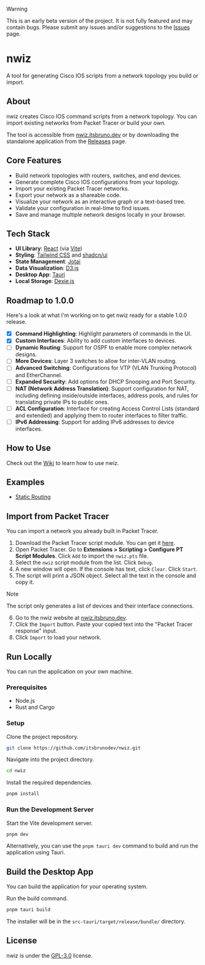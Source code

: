 > [!WARNING]
> This is an early beta version of the project. It is not fully featured and may contain bugs. Please submit any issues and/or suggestions to the [Issues](https://github.com/itsbrunodev/nwiz/issues) page.

# nwiz

A tool for generating Cisco IOS scripts from a network topology you build or import.

## About

nwiz creates Cisco IOS command scripts from a network topology. You can import existing networks from Packet Tracer or build your own.

The tool is accessible from [nwiz.itsbruno.dev](https://nwiz.itsbruno.dev/) or by downloading the standalone application from the [Releases](https://github.com/itsbrunodev/nwiz/releases) page.

## Core Features

- Build network topologies with routers, switches, and end devices.
- Generate complete Cisco IOS configurations from your topology.
- Import your existing Packet Tracer networks.
- Export your network as a shareable code.
- Visualize your network as an interactive graph or a text-based tree.
- Validate your configuration in real-time to find issues.
- Save and manage multiple network designs locally in your browser.

## Tech Stack

- **UI Library**: [React](https://react.dev/) (via [Vite](https://vitejs.dev/))
- **Styling**: [Tailwind CSS](https://tailwindcss.com/) and [shadcn/ui](https://ui.shadcn.com/)
- **State Management**: [Jotai](https://jotai.org/)
- **Data Visualization**: [D3.js](https://d3js.org/)
- **Desktop App**: [Tauri](https://tauri.app/)
- **Local Storage**: [Dexie.js](https://dexie.org/)

## Roadmap to 1.0.0

Here's a look at what I'm working on to get nwiz ready for a stable 1.0.0 release.

- [x] **Command Highlighting**: Highlight parameters of commands in the UI.
- [x] **Custom Interfaces**: Ability to add custom interfaces to devices.
- [ ] **Dynamic Routing**: Support for OSPF to enable more complex network designs.
- [ ] **More Devices**: Layer 3 switches to allow for inter-VLAN routing.
- [ ] **Advanced Switching**: Configurations for VTP (VLAN Trunking Protocol) and EtherChannel.
- [ ] **Expanded Security**: Add options for DHCP Snooping and Port Security.
- [ ] **NAT (Network Address Translation)**: Support configuration for NAT, including defining inside/outside interfaces, address pools, and rules for translating private IPs to public ones.
- [ ] **ACL Configuration**: Interface for creating Access Control Lists (standard and extended) and applying them to router interfaces to filter traffic.
- [ ] **IPv6 Addressing**: Support for adding IPv6 addresses to device interfaces.

## How to Use

Check out the [Wiki](https://github.com/itsbrunodev/nwiz/wiki/How-to-Use) to learn how to use nwiz.

## Examples

- [Static Routing](https://nwiz.itsbruno.dev/?network=N4IgliBcINYMJwCwE0BGAnAtgcwIIHdUAmAEwDEAPAKwHUBVAewFMBjEAGhBKgG1QJoAOwCeACQCiAJRIUAzABkAnADM48gF4BWbOM0BpBhXwcQgqCEkMArgBcm6AAwmAFucu37TzjbcnM5okUARiCTZSh%2BZQBnXlAzaABxMGwAQ1QwG3EbZ3tBJhsHAHoiEyYoG3QrJk4wAAdzRAcAOmbm0M4o-2giTU0W-qcAX3Y48yTU9Mzs3Pyi9pAyyAqqmvru1v75zoDegZaQYdHE5LSMrJz0PILCrwXyyurwNZAgjbaTbe7dt4OAXQ70LFwOYUrYGABadDWOzgkQSaRyJSqDTaXQGIzgzRvfacEhXcxYva3T4gHp9H6cZTGSCgGzCcx5Cg2UQMeqcFINbElQaHYHQUE2CFQjywsRSGQKFRqLQ6fSGfDg2TY254-LmJVEj5dUnfAZham0%2BlCJhMllskAc9Z7bmDX7DEC1BhRDJgBjxUAUKCyADssiagR6RAAHMHgohvQ5vZwjURZIgmkFNIoiERXqnFIpNEFEDyRnyQAxEPgyCwGPhlCwAArKABCURS6AAUkwAHKSZSIbiceIWaH2eauaDuOzoeY%2BId%2BALBebhGngaJAnvjU5TC5XOale4rJ4BLlanbkvW8pcnSbnGbXEqcRbLR51Al7jrasma49jU9naaXWY3TdLB6rOq2JbM%2BuqtH8AJAgIFpgpCfbgoWxaluWVa1vWTatu2nbgo0mq4vi0C4RSIAki%2BxFUhEIB0gyJrMqyJiWiAhIbKEub8CCsHCjCiElmWFbVnWDbNm2HYkOCrx4VwBEvMq%2B5fIe4GUgaVFGqYtFmgxu57Kxtr2o6zo2K67ogJ6kBZt6TSyAAbJosiKN6jSIJoKaaNGUBEIgRCWQ5QYOEEQZBN69mRlZbH5qgZCYFYcBMAAykEMC1C2qApHU3pEKILBwAAGkGJg9sO9hXiAg69h46DFeOFiTt005hJRYALpAfCmO%2BEyfmuP63DeAE7oRj4kaBCn7G%2BxztauF4bteW53s8zGbHJOrDUM-wkYCzXsfynHwRFUUxfFiXJaltTpZlOVBuCRCyfhapWsRpFgTiIAUXO1HGqa9Hsg%2B1oHLy0ECkKO2RdFcUJUlKVpRlWW5eJ11SbdMmSQ9y36pRb1qR95qMURC1hf920irtIMHeDx2ndDF0asRqpVVTepPgekkvYaNGY5p0Dzc0Np2pw%2Bkum6lGmU5zTekGIZ%2BYo4ZOYoVmIG5kDZl5miIOGvkOPZPqS7IeMEiaysACIJEwJDOOI1gAIqKOg4jm5gZDegk%2BXmLF%2BAZCwzi3KVLtux7JhVbFNWkjLDiXYgAAqYf1XOABuvCrY1MTNTzDpOvzxmmb0VlNM5sai0GVlWZmQby3ZQQtMrHlBLLDippo3qhX95j1yQLbyEQ3pMKIACyNCKHAYeJqIgXoAAjpWTvQN7NjuwOzuu9Pzhjs7geBFZIceRHUegLHSc1E1PDJ3zhkC3OpmyCm2e%2BpGPnpVZvpRiARqyL5CbWXXfkOIgIR1zr0DR6g0cSDm2cAwMgshMAUBYFQZQmAWxd0EAALXQDoCeIBKxwE9uYdBtwqrj04NqdB4JKyR0pA1Z4EkWLEiGpJbA1JEYsQOLzVOx905ekQEGJoVkrohgCrZGuiArLy1shZLEHk4yyCxFw30v8QBWFkNlPQshKh1yDAANToMgruGiu61FELULuqD0Gz2gEYv2WDA6EOIVvPq9D%2BhXUWmRemIBaHmAobjJhBkjKC3crIMuAVYw118VZIM3pQmuUflALMrQUwRnYWIpMn8ZHelwLIfAUQR7SCIJIIgNgazZQoF3Ig2AayyHNsVHs6DiqlUqWYkxFi4BEJIc9MhQFtJUMZsRFx0A6bvD0swrxp8oACL9BI9hvQgzSwmQ4cJRpRGWULjXSMSp2FBDjDI6OogiCYDACwFsKQoGqBrClCgqibDZVqLgb0hi4CyBcFgm5tS0H1MadY%2B83SuTtPkjQuhPSEyMJTp4k%2BHpIl30stZX0st66aDFoIiJZkuH%2BiTJmZ%2BdcK5BBkZmCgehsDIHUHoZw6AkDqDAJoeQ4hYqqJSmUbszt7DR08HcyedKGXeHMKowOsVmXoBeaQucbyQC-NeJ8pa3zWkML6YC1hkAC4cNkHGRM3oQjBImYoeWiB7JNAETXK6Nkv4hR5KtNgG18xWQuQgsAZAWxWUECwFI5sSD60ECQeAMBVHoAMZSdaoASDQThOKREUoUSynRMYPebUVznm-NcVi3gGCUR9eYHiyF%2BJoSEphUSJhGrhrPF%2BdchQdJ5mgpgeQ%2BtUCKCYEQdAZBYrejoHoOA3oYAj00FEIgVkfCevjdBJNfFUKCQwiJTsmbZwgGXDmzql5-mCi7eYIm%2B0wZHUhmdXKw7s0dUmvm36hbzAnRbDWFIohZBWFECkVRVA6DZRHooeQFAyCqKIOoMIXquDQTnaDQ6EMTpQ3OqusaEbc1dSnXGucCahBigRJKZEMo0Tyl-aOj8E0o1FBtNuwiMBMA1jAGHKI2UdBEASAgqIogEEjyYIbWQjtO0gd9eBiUSJpSojlEYODY711Id-Paad1Gm5WRbm3Du3de790HsPMeLGEORrzQWzaBYgitjoEELuYdsqaGUN6VRggGAO2jvrWy5sn0zugM3Vu7dO49z7gPTQQ9vSjzwfOcwZAUhREQ1JoDhmQD-0AcA0B4DIHQNgfApBKCw3QEc85yTswt0yaILgGg%2BtKwXOQFZBB6gWznz0FEZAXcbAJBgAggz3GjO8ZMwJ8zwmrOibs1m0LTmXM-m5LG9zciFFKKsCo9RmjtG6P0XBsLdWChRfzEQEeqBcAwGQMgUQcBYpRASM4eQJBhCIkkKo1wVHvXdqLLxFCAl0LCSwl2ezf7x0bqGI1wrTE9aIENsbU2FsrY2ztg7cT40IvRsG9BNTghnCiEbHAaBNAwBBBYKIKIZAgx0BgObdAiACsbd1hQA2RsTZmysJba2tt7aUaOyAPrb3kNuYu8k1J6TMnZNyfkwpxTSnFWq7j2r%2BOPvmCiAg6FCQgh5BSC2WKlYWxMAYIEb0mhcBd2x8oZ9oHLuI%2Bu8ju7aOHuY%2BeyF%2Bn4WAPXFuZx4D8O-6bO2bs-Z0C4BHJSCcs5FyrnK7x2roYjdoBWHwBQMOygrKNlEBM9AQYUiCDoAkMg%2BsrCSHEFZOHL7zCYuxbi-FhLEDEtJeSylKRqU46txOs7VEteh45ldm7KP7sY6e9junKeN06UNYxK6PRYbiSCAPIgkAnKQAkU0RQIZ8ucCsOXmumgq8hFr-XoMkAa5NAckENvrVoC4DBJgFIhkWAAAJYo2Bnzsufw4wCCGwCYEgTAohGpAPrJgmA3TOfQMvjfc%2BQH4Dn4IV26g58A2n7PlIAAbZ-wg5-YCYHkU-dgohz%2Bc8vvPlxDvnPsoAwOgHPuviOMoPsiAaWIIHkCwIZOfoKPfppl%2BNfvkPgOATAE0AcEAA)

## Import from Packet Tracer

You can import a network you already built in Packet Tracer.

1. Download the Packet Tracer script module. You can get it [here](https://github.com/itsbrunodev/nwiz/raw/refs/heads/main/assets/script/nwiz.pts).
2. Open Packet Tracer. Go to **Extensions > Scripting > Configure PT Script Modules**. Click `Add` to import the `nwiz.pts` file.
3. Select the `nwiz` script module from the list. Click `Debug`.
4. A new window will open. If the console has text, click `Clear`. Click `Start`.
5. The script will print a JSON object. Select all the text in the console and copy it.

> [!NOTE]
> The script only generates a list of devices and their interface connections.

6. Go to the nwiz website at [nwiz.itsbruno.dev](https://nwiz.itsbruno.dev/).
7. Click the `Import` button. Paste your copied text into the "Packet Tracer response" input.
8. Click `Import` to load your network.

## Run Locally

You can run the application on your own machine.

### Prerequisites

- Node.js
- Rust and Cargo

### Setup

Clone the project repository.

```sh
git clone https://github.com/itsbrunodev/nwiz.git
```

Navigate into the project directory.

```sh
cd nwiz
```

Install the required dependencies.

```sh
pnpm install
```

### Run the Development Server

Start the Vite development server.

```sh
pnpm dev
```

Alternatively, you can use the `pnpm tauri dev` command to build and run the application using Tauri.

## Build the Desktop App

You can build the application for your operating system.

Run the build command.

```sh
pnpm tauri build
```

The installer will be in the `src-tauri/target/release/bundle/` directory.

## License

nwiz is under the [GPL-3.0](https://choosealicense.com/licenses/gpl-3.0/) license.
